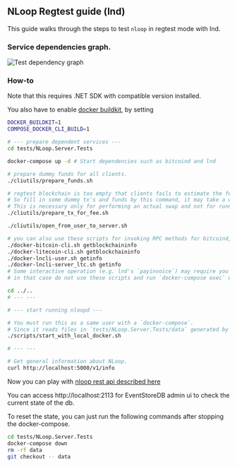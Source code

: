 ## NLoop Regtest guide (lnd)

This guide walks through the steps to test `nloop` in regtest mode with lnd.

### Service dependencies graph.

![Test dependency graph](../images/test_deps.png)

### How-to

Note that this requires .NET SDK with compatible version installed.

You also have to enable [docker buildkit](https://docs.docker.com/develop/develop-images/build_enhancements/), by setting

```bash
DOCKER_BUILDKIT=1
COMPOSE_DOCKER_CLI_BUILD=1
```

```sh
# --- prepare dependent services ---
cd tests/NLoop.Server.Tests

docker-compose up -d # Start dependencies such as bitcoind and lnd

# prepare dummy funds for all clients.
./cliutils/prepare_funds.sh

# regtest blockchain is too empty that clients fails to estimate the fee.
# So fill in some dummy tx's and funds by this command, it may take a while to complete.
# This is necessary only for performing an actual swap and not for running the server itself.
./cliutils/prepare_tx_for_fee.sh

./cliutils/open_from_user_to_server.sh

# you can also use these scripts for invoking RPC methods for bitcoind, lnd.
./docker-bitcoin-cli.sh getblockchaininfo
./docker-litecoin-cli.sh getblockchaininfo
./docker-lncli-user.sh getinfo
./docker-lncli-server_ltc.sh getinfo
# Some interactive operation (e.g. lnd's `payinvoice`) may require you to execute it with the pseudo-tty.
# in that case do not use these scripts and run `docker-compose exec` without `-T` option

cd ../..
# --- ---

# --- start running nloopd ---

# You must run this as a same user with a `docker-compose`.
# Since it reads files in `tests/NLoop.Server.Tests/data` generated by the docker-compose command above.
./scripts/start_with_local_docker.sh

# --- ---

# Get general information about NLoop.
curl http://localhost:5000/v1/info
```

Now you can play with [nloop rest api described here](https://bitbankinc.github.io/NLoop/)

You can access http://localhost:2113 for EventStoreDB admin ui to check the current state of the db.

To reset the state, you can just run the following commands after stopping the docker-compose.

```sh
cd tests/NLoop.Server.Tests
docker-compose down
rm -rf data
git checkout -- data
```